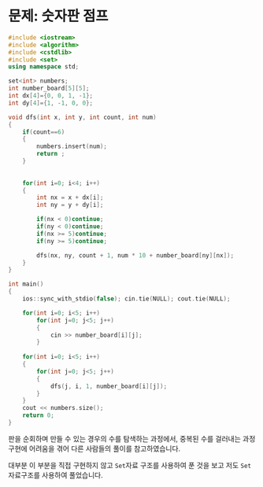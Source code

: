 # 문제: 숫자판 점프

```cpp
#include <iostream>
#include <algorithm>
#include <cstdlib>
#include <set>
using namespace std;

set<int> numbers;
int number_board[5][5];
int dx[4]={0, 0, 1, -1};
int dy[4]={1, -1, 0, 0};

void dfs(int x, int y, int count, int num)
{
    if(count==6)
    {
        numbers.insert(num);
        return ;
    }
    
    
    for(int i=0; i<4; i++)
    {
        int nx = x + dx[i];
        int ny = y + dy[i];

        if(nx < 0)continue;
        if(ny < 0)continue;
        if(nx >= 5)continue;
        if(ny >= 5)continue;

        dfs(nx, ny, count + 1, num * 10 + number_board[ny][nx]);
    }
}

int main()
{
    ios::sync_with_stdio(false); cin.tie(NULL); cout.tie(NULL);

    for(int i=0; i<5; i++)
        for(int j=0; j<5; j++)
        {
            cin >> number_board[i][j];
        }
    
    for(int i=0; i<5; i++)
    {
        for(int j=0; j<5; j++)
        {
            dfs(j, i, 1, number_board[i][j]);
        }
    }
    cout << numbers.size();
    return 0;
}
```
판을 순회하며 만들 수 있는 경우의 수를 탐색하는 과정에서, 중복된 수를 걸러내는 과정 구현에 어려움을 겪어
다른 사람들의 풀이를 참고하였습니다.

대부분 이 부분을 직접 구현하지 않고 `Set`자료 구조를 사용하여 푼 것을 보고 저도 `Set`자료구조를 사용하여 풀었습니다.
